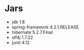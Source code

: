 # Jars
- jdk 1.8
- spring-framework 4.2.1.RELEASE
- hibernate 5.2.7.Final
- slf4j 1.7.22
- junit 4.12
